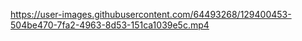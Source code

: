 

https://user-images.githubusercontent.com/64493268/129400453-504be470-7fa2-4963-8d53-151ca1039e5c.mp4

